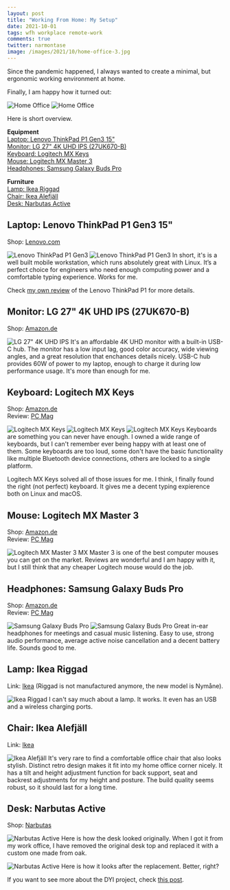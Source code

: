```yaml
---
layout: post
title: "Working From Home: My Setup"
date: 2021-10-01
tags: wfh workplace remote-work
comments: true
twitter: narmontase
image: /images/2021/10/home-office-3.jpg
---
```

Since the pandemic happened, I always wanted to create a minimal,
but ergonomic working environment at home.

Finally, I am happy how it turned out:

![Home Office](/images/2021/10/home-office-3.jpg)
![Home Office](/images/2021/10/home-office-1.jpg)

Here is short overview.

**Equipment**  
[Laptop: Lenovo ThinkPad P1 Gen3 15"](#laptop)  
[Monitor: LG 27" 4K UHD IPS (27UK670-B)](#monitor)  
[Keyboard: Logitech MX Keys](#keyboard)  
[Mouse: Logitech MX Master 3](#mouse)  
[Headphones: Samsung Galaxy Buds Pro](#headphones)  

**Furniture**  
[Lamp: Ikea Riggad](#lamp)  
[Chair: Ikea Alefjäll](#chair)  
[Desk: Narbutas Active](#desk)  

<a name="laptop"></a>

## Laptop: Lenovo ThinkPad P1 Gen3 15"
Shop: [Lenovo.com](https://www.lenovo.com/us/en/outletus/laptops/thinkpad/thinkpad-p/ThinkPad-P1-Gen-3/p/20TJS3SV00)  

![Lenovo ThinkPad P1 Gen3](/images/2021/10/home-office-6.jpg)
![Lenovo ThinkPad P1 Gen3](/images/2021/10/home-office-5.jpg)
In short, it's is a well built mobile workstation, which runs absolutely great with Linux. 
It’s a perfect choice for engineers who need enough computing power and a 
comfortable typing experience. Works for me.

Check [my own review](/lenovo-thinkpad-p1-gen3) of the Lenovo ThinkPad P1 for more details.

<a name="monitor"></a>
## Monitor: LG 27" 4K UHD IPS (27UK670-B)
Shop: [Amazon.de](https://www.amazon.de/dp/B07NDMQKTC)

![LG 27" 4K UHD IPS](/images/2021/10/home-office-2.jpg)
It's an affordable 4K UHD monitor with a built-in USB-C hub. 
The monitor has a low input lag, good color accuracy, wide viewing angles, 
and a great resolution that enchances details nicely. 
USB-C hub provides 60W of power to my laptop, enough to charge it during low performance usage. 
It's more than enough for me.

<a name="keyboard"></a>
## Keyboard: Logitech MX Keys
Shop: [Amazon.de](https://www.amazon.de/dp/B07W7KRXDW)  
Review: [PC Mag](https://www.pcmag.com/reviews/logitech-mx-keys)

![Logitech MX Keys](/images/2021/10/logitech-mx-keys-1.jpg)
![Logitech MX Keys](/images/2021/10/logitech-mx-keys-2.jpg)
![Logitech MX Keys](/images/2021/10/logitech-mx-keys-4.jpg)
Keyboards are something you can never have enough. I owned a wide range of keyboards, 
but I can't remember ever being happy with at least one of them. Some keyboards are too loud, 
some don't have the basic functionality like multiple Bluetooth device connections, 
others are locked to a single platform.  

Logitech MX Keys solved all of those issues for me. I think, 
I finally found the right (not perfect) keyboard. It gives me a decent typing expierence 
both on Linux and macOS.

<a name="mouse"></a>
## Mouse: Logitech MX Master 3
Shop: [Amazon.de](https://www.amazon.de/dp/B07W6JG6Z7)  
Review: [PC Mag](https://www.pcmag.com/reviews/logitech-mx-master-3)

![Logitech MX Master 3](/images/2021/10/logitech-mx-master-3-1.jpg)
MX Master 3 is one of the best computer mouses you can get on the market. 
Reviews are wonderful and I am happy with it, but I still think that any cheaper 
Logitech mouse would do the job.

<a name="headphones"></a>
## Headphones: Samsung Galaxy Buds Pro
Shop: [Amazon.de](https://www.amazon.de/dp/B08QYRYH9J)  
Review: [PC Mag](https://www.pcmag.com/reviews/samsung-galaxy-buds-pro)

![Samsung Galaxy Buds Pro](/images/2021/10/samsung-galaxy-buds-pro-1.jpg)
![Samsung Galaxy Buds Pro](/images/2021/10/samsung-galaxy-buds-pro-2.jpg)
Great in-ear headphones for meetings and casual music listening. Easy to use, strong audio performance, average active noise cancellation and a decent battery life. Sounds good to me.

<a name="lamp"></a>
## Lamp: Ikea Riggad
Link: [Ikea](https://www.ikea.lt/lt/products/svetaine/gyvenamojo-kambario-apsvietimas/stalo-sviestuvai/nymane-sviestuvas-su-belaid-ikr-balta-art-10448603) 
(Riggad is not manufactured anymore, the new model is Nymåne).

![Ikea Riggad](/images/2021/10/home-office-10.jpg)
I can't say much about a lamp. It works. It even has an USB and a wireless charging ports.

<a name="chair"></a>
## Chair: Ikea Alefjäll
Link: [Ikea](https://www.ikea.lt/lt/products/namu-biuras/sedimieji-biuro-baldai/biuro-kedes/alefjall-biuro-kede-juoda-art-70367458)

![Ikea Alefjäll](/images/2021/10/home-office-7.jpg)
It's very rare to find a comfortable office chair that also looks stylish.
Distinct retro design makes it fit into my home office corner nicely.
It has a tilt and height adjustment function for back support, seat and backrest 
adjustments for my height and posture.
The build quality seems robust, so it should last for a long time.

<a name="desk"></a>
## Desk: Narbutas Active
Shop: [Narbutas](https://www.narbutas.com/products/desks-desks/sit-stand-desks/active/)

![Narbutas Active](/images/2021/10/custom-desk-2.jpg)
Here is how the desk looked originally. 
When I got it from my work office, I have removed the original desk top and replaced it with a custom one made from oak.

![Narbutas Active](/images/2021/10/custom-desk-21.jpg)
Here is how it looks after the replacement. Better, right?

If you want to see more about the DYI project, check [this post](/wfh-building-custom-standing-desk).
